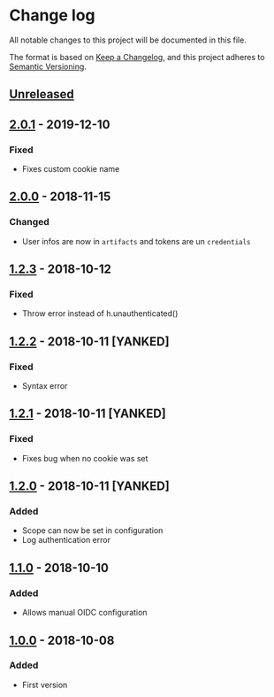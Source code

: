 # Change log
All notable changes to this project will be documented in this file.

The format is based on [Keep a Changelog](https://keepachangelog.com/en/1.0.0/), and this project adheres to [Semantic Versioning](https://semver.org/spec/v2.0.0.html).

## [Unreleased]

## [2.0.1] - 2019-12-10
### Fixed
* Fixes custom cookie name

## [2.0.0] - 2018-11-15
### Changed
* User infos are now in `artifacts` and tokens are un `credentials`

## [1.2.3] - 2018-10-12
### Fixed
* Throw error instead of h.unauthenticated()

## [1.2.2] - 2018-10-11 [YANKED]
### Fixed
* Syntax error

## [1.2.1] - 2018-10-11 [YANKED]
### Fixed
* Fixes bug when no cookie was set

## [1.2.0] - 2018-10-11 [YANKED]
### Added
* Scope can now be set in configuration
* Log authentication error

## [1.1.0] - 2018-10-10
### Added
* Allows manual OIDC configuration

## [1.0.0] - 2018-10-08
### Added
* First version

[Unreleased]: https://github.com/JbIPS/hapi-oidc/compare/HEAD...v2.0.1
[2.0.1]: https://github.com/JbIPS/hapi-oidc/compare/v2.0.1...v2.0.0
[2.0.0]: https://github.com/JbIPS/hapi-oidc/compare/v2.0.0...v1.2.3
[1.2.3]: https://github.com/JbIPS/hapi-oidc/compare/v1.2.3...v1.2.2
[1.2.2]: https://github.com/JbIPS/hapi-oidc/compare/v1.2.2...v1.2.1
[1.2.1]: https://github.com/JbIPS/hapi-oidc/compare/v1.2.1...v1.2.0
[1.2.0]: https://github.com/JbIPS/hapi-oidc/compare/v1.2.0...v1.1.0
[1.1.0]: https://github.com/JbIPS/hapi-oidc/compare/v1.1.0...v1.0.0
[1.0.0]: https://github.com/JbIPS/hapi-oidc/compare/v1.0.0
